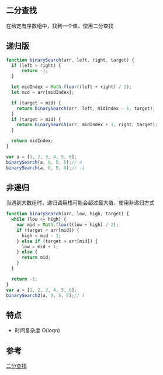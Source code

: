 ## 二分查找
在给定有序数组中，找到一个值，使用二分查找

## 递归版
```js
function binarySearch(arr, left, right, target) {
  if (left > right) {
      return -1;
  }

  let midIndex = Math.floor((left + right) / 2);
  let mid = arr[midIndex];

  if (target < mid) {
    return binarySearch(arr, left, midIndex - 1, target);
  }
  if (target > mid) {
    return binarySearch(arr, midIndex + 1, right, target);
  }

  return midIndex;
}

var a = [1, 2, 3, 4, 5, 6];
binarySearch(a, 0, 5, 5);// 4
binarySearch(a, 0, 5, 8);// -1
```
## 非递归
当遇到大数组时，递归调用栈可能会超过最大值，使用非递归方式
```js
function binarySearch(arr, low, high, target) {
  while (low <= high) {
    var mid = Math.floor((low + high) / 2);
    if (target < arr[mid]) {
      high = mid - 1;
    } else if (target > arr[mid]) {
      low = mid + 1;
    } else {
      return mid;
    }
  }

  return -1;
}
var a = [1, 2, 3, 4, 5, 6];
binarySearch2(a, 0, 5, 5);// 4
```

## 特点
* 时间复杂度 O(logn)

## 参考
[二分查找](https://segmentfault.com/a/1190000008584438)
